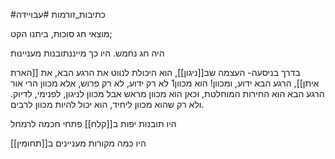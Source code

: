 #כתיבות_זורמות 
#עבויידה 

מוצאי חג סוכות, ביתנו הקט;


היה חג נחמש.
היו כך מייננתובנות מעניינות


בדרך בניסעה- 
העצמה שב[[ניגון]], הוא היכולת לנווט את הרגע הבא, את [[הארת איתן]], הרגע הבא ידוע, ומכוון! הוא מכוון1 לא רק ידוע, לא רק פרוש, אלא מכוון  הרי אור הרגע הבא הוא החירות המוחלטת, וכאן הוא מכוון מראש אבל מכוון לניגון, לפנימי, לדיוק.
ולא רק שהוא מכוון ליחיד, הוא יכול להיות מכוון לרבים.

היו תובנות יפות ב[[קלח]] פתחי חכמה לרמחל

היו כמה מקורות מעניינים  ב[[תחומין]]


